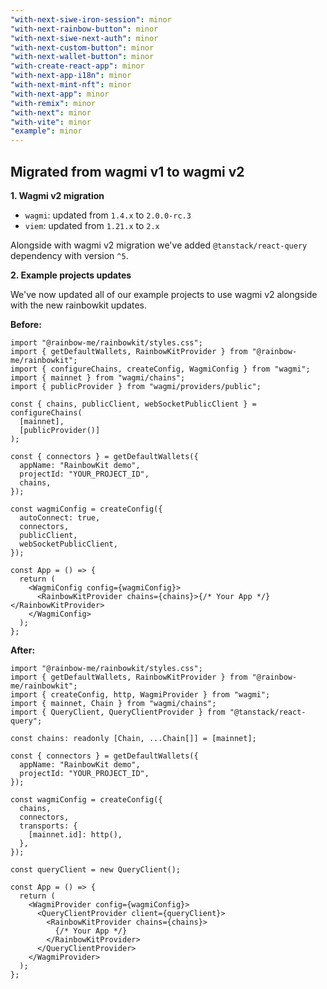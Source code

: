 ```yaml
---
"with-next-siwe-iron-session": minor
"with-next-rainbow-button": minor
"with-next-siwe-next-auth": minor
"with-next-custom-button": minor
"with-next-wallet-button": minor
"with-create-react-app": minor
"with-next-app-i18n": minor
"with-next-mint-nft": minor
"with-next-app": minor
"with-remix": minor
"with-next": minor
"with-vite": minor
"example": minor
---
```


## Migrated from wagmi v1 to wagmi v2 ###

**1. Wagmi v2 migration**

- `wagmi`: updated from `1.4.x` to `2.0.0-rc.3`
- `viem`: updated from `1.21.x` to `2.x`

Alongside with wagmi v2 migration we've added `@tanstack/react-query` dependency with version `^5`.


**2. Example projects updates**

We've now updated all of our example projects to use wagmi v2 alongside with the new rainbowkit updates.

**Before:**

```tsx
import "@rainbow-me/rainbowkit/styles.css";
import { getDefaultWallets, RainbowKitProvider } from "@rainbow-me/rainbowkit";
import { configureChains, createConfig, WagmiConfig } from "wagmi";
import { mainnet } from "wagmi/chains";
import { publicProvider } from "wagmi/providers/public";

const { chains, publicClient, webSocketPublicClient } = configureChains(
  [mainnet],
  [publicProvider()]
);

const { connectors } = getDefaultWallets({
  appName: "RainbowKit demo",
  projectId: "YOUR_PROJECT_ID",
  chains,
});

const wagmiConfig = createConfig({
  autoConnect: true,
  connectors,
  publicClient,
  webSocketPublicClient,
});

const App = () => {
  return (
    <WagmiConfig config={wagmiConfig}>
      <RainbowKitProvider chains={chains}>{/* Your App */}</RainbowKitProvider>
    </WagmiConfig>
  );
};
```

**After:**

```tsx
import "@rainbow-me/rainbowkit/styles.css";
import { getDefaultWallets, RainbowKitProvider } from "@rainbow-me/rainbowkit";
import { createConfig, http, WagmiProvider } from "wagmi";
import { mainnet, Chain } from "wagmi/chains";
import { QueryClient, QueryClientProvider } from "@tanstack/react-query";

const chains: readonly [Chain, ...Chain[]] = [mainnet];

const { connectors } = getDefaultWallets({
  appName: "RainbowKit demo",
  projectId: "YOUR_PROJECT_ID",
});

const wagmiConfig = createConfig({
  chains,
  connectors,
  transports: {
    [mainnet.id]: http(),
  },
});

const queryClient = new QueryClient();

const App = () => {
  return (
    <WagmiProvider config={wagmiConfig}>
      <QueryClientProvider client={queryClient}>
        <RainbowKitProvider chains={chains}>
          {/* Your App */}
        </RainbowKitProvider>
      </QueryClientProvider>
    </WagmiProvider>
  );
};
```